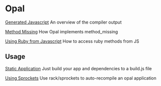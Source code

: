 # Opal

[Generated Javascript](generated_javascript.md) An overview of the compiler output

[Method Missing](method_missing.md) How Opal implements method_missing

[Using Ruby from Javascript](using_ruby_from_javascript.md) How to access ruby methods from JS

## Usage

[Static Application](static_applications.md) Just build your app and dependencies to a build.js file

[Using Sprockets](using_sprockets.md) Use rack/sprockets to auto-recompile an opal application
